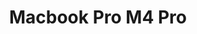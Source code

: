 ---
title: Macbook Pro M4 Pro
permalink: apple/macbook-pro-m4-pro/
meta_description: Experience top-tier performance with the 2024 MacBook Pro M4 Pro—featuring a 12-core CPU, 16-core GPU, stunning Liquid Retina XDR display, and long-lasting battery life. Ideal for creators, coders, and professionals.
cover_img: /images/apple/macbook-pro-m4/with-nano-texture-display
cover_alt: MacBook Pro with nano texture display
design_img_1: /images/apple/macbook-pro-m4/using-at-desk
design_alt_1: Women using Macbook Pro M4 at desk
ports_img: /images/apple/macbook-pro-m4/ports
ports_alt: Macbook Pro M4 ports
display_img: /images/apple/macbook-pro-m4/display
display_alt: Macbook Pro M4 display
inside_box_img: /images/apple/macbook-pro-m4/inside-the-box
inside_box_alt: what's inside Macbook Pro M4 box
title_img: /images/apple/macbook-pro-m4/display
design: "MacBook Pro M4 reflects Apple’s consistent commitment to precision engineering, minimalist aesthetics, and optimal performance. Built from a solid block of aluminum, the M4 model continues Apple’s tradition of delivering a durable yet lightweight machine that balances power with portability. Its thin profile doesn’t compromise on functionality—offering an advanced thermal system, a bright and color-accurate Retina display, and a refined keyboard that enhances user experience across creative, professional, and everyday workflows. With the M4 chip, Apple further integrates efficiency and speed into a seamless design, making the MacBook Pro M4 a compelling choice for users seeking performance in a clean, clutter-free form factor. Whether for students, professionals, or creators, this machine stands out in both global and local contexts as a reliable long-term investment."
specs: "<b>CPU:</b> Apple M4 (10-core CPU, 16-core Neural Engine)<br /><b>Graphics:</b> 10-core GPU (on M4)<br /><b>Memory:</b> 16GB LPDDR5 unified memory<br /><b>Storage:</b> 512GB SSD<br /><b>Display:</b> 15.3-inch, 2880 x 1864, IPS, 60 Hz, Liquid Retina, True Tone<br /><b>Networking:</b> Wi-Fi 6E, Bluetooth 5.3<br /><b>Ports:</b> 2x Thunderbolt 4 (USB Type-C), 3.5 mm headphone jack, MagSafe 3<br /><b>Camera:</b> 12MP Center Stage camera<br /><b>Battery:</b> 66.5 WHr<br /><b>Power Adapter:</b> 35W dual USB-C port compact power adapter<br /><b>Operating System:</b> macOS Sequoia 15.3<br /><b>Dimensions (WxDxH):</b> 13.4 x 9.35 x 0.45 inches (340.4 x 237.6 x 11.5 mm)<br /><b>Weight:</b> 3.3 pounds (1.5 kg)<br /><b>Price (as configured):</b> $1,399.99<br />"
display: The display on the Apple 2024 MacBook Pro with the powerful M4 Pro chip is nothing short of impressive. Featuring a stunning Liquid Retina XDR display, it offers exceptional color accuracy and contrast, perfect for creative professionals and content creators. Whether you’re editing photos, videos, or working on intricate design projects, the display's 120Hz refresh rate and P3 wide color gamut ensure everything looks sharp and vibrant. With its high brightness levels, the screen remains clear even in bright environments, making it ideal for both indoor and outdoor use. The addition of True Tone technology further enhances the viewing experience by adjusting the screen’s color temperature based on the surrounding lighting. This MacBook Pro display is engineered for professionals who demand the best visual clarity for their work.
ports: The Apple 2024 MacBook Pro with the M4 Pro chip is equipped with a versatile set of ports to enhance connectivity and workflow. It features three Thunderbolt 4 (USB-C) ports, allowing for ultra-fast data transfer, high-definition video output, and the ability to charge the laptop. These Thunderbolt ports also support a wide range of accessories, from external displays to high-performance storage devices. Additionally, the MacBook Pro includes an HDMI 2.1 port, enabling direct connections to external monitors and TVs, offering 4K and even 8K resolution support. For audio, the laptop provides a 3.5mm headphone jack, ensuring compatibility with a variety of audio devices. The inclusion of an SDXC card slot also makes it easier for photographers and videographers to quickly offload content. These ports combine to offer a flexible and powerful setup, making the MacBook Pro an ideal tool for professionals across different industries.
battery: The Apple 2024 MacBook Pro with the M4 Pro chip offers exceptional battery performance, making it one of the most power-efficient laptops in its class. The 14-inch model is equipped with a 72.4-watt-hour lithium-polymer battery, delivering up to 22 hours of video streaming and up to 14 hours of wireless web usage . The 16-inch model features a larger 100-watt-hour battery, providing up to 24 hours of video streaming and up to 17 hours of wireless web usage. These impressive battery life figures are attributed to the energy-efficient M4 Pro chip and Apple's optimization of hardware and software. Real-world usage tests have confirmed these claims, with the 16-inch M4 Pro model enduring 20 hours and 46 minutes in battery life tests, setting a new benchmark for MacBook battery performance.
inside_box: 14-inch MacBook Pro | USB-C Power Adapter | USB-C to MagSafe 3 Cable (2m)
product_line: Don’t miss out on the MacBook Pro M4 Pro – with its advanced performance and stunning display, you risk falling behind with less powerful alternatives that can't keep up with your demands.
for: The 2024 MacBook Pro with the M4 Pro chip is designed for professionals, creatives, and power users who demand high performance and reliability. Whether you're a content creator needing a color-accurate display for video editing, a developer working with complex software, or a business professional seeking seamless multitasking and long battery life, this laptop has you covered. Its powerful 12-core CPU and 16-core GPU deliver exceptional performance for demanding tasks, while its sleek design and lightweight build make it a perfect choice for those who need both portability and power. With its impressive battery life, crisp display, and robust processing capabilities, it's ideal for anyone who needs a reliable, all-in-one machine for productivity and creativity.
post_value: "Unless you're a video editor, software developer compiling large codebases, or a 3D artist, an older MacBook like the M1 Air is more than sufficient. It’s fast, efficient, still gets updates, and is available at a lower price—making it a smart, value-driven choice for most users. Technology get outdated fast, a 2023 Statista report showed that <b>41% of users replace laptops within 3 years</b>, so its best to go with what you need for today rather than tomorrow."
pre_value: Definitely, for most general users, older MacBooks are still highly capable and offer excellent value, especially when  considering the performance improvements brought by Apple Silicon starting with the M1 chip in 2020.
value_data: '<div class="responsive-table">
              <table>
                <thead>
                  <tr>
                    <th>Model</th>
                    <th>Geekbench 5 (Single-Core)</th>
                    <th>Geekbench 5 (Multi-Core)</th>
                  </tr>
                </thead>
                <tbody>
                  <tr>
                    <td>MacBook Pro M1 (2020) 13-inch</td>
                    <td>~1700</td>
                    <td>~7400</td>
                  </tr>
                  <tr>
                    <td>MacBook Pro M1 Pro (2021) 14-inch</td>
                    <td>~1750</td>
                    <td>~12000</td>
                  </tr>
                  <tr>
                    <td>MacBook Pro M1 Max (2021) 16-inch</td>
                    <td>~1750</td>
                    <td>~12000</td>
                  </tr>
                  <tr>
                    <td>MacBook Pro M2 (2022) 13-inch</td>
                    <td>~1900</td>
                    <td>~8900</td>
                  </tr>
                  <tr>
                    <td>MacBook Pro M2 Pro (2023) 14-inch</td>
                    <td>~2100</td>
                    <td>~15000</td>
                  </tr>
                  <tr>
                    <td>MacBook Pro M2 Max (2023) 16-inch</td>
                    <td>~2100</td>
                    <td>~16000</td>
                  </tr>
                  <tr>
                    <td>MacBook Pro M4 (2024) 14-inch</td>
                    <td>~3800</td>
                    <td>~20000</td>
                  </tr>
                  <tr>
                    <td>MacBook Pro M4 (2024) 16-inch</td>
                    <td>~3870</td>
                    <td>~22360</td>
                  </tr>
                </tbody>
              </table>
            </div>'
rating: 4.8
rating_count: 714
rating_from: amazon.com
year: 2024
meta_category: "Electronics > Computers > Laptops"
sku: APP-L-MP-002
gpc: 328
---